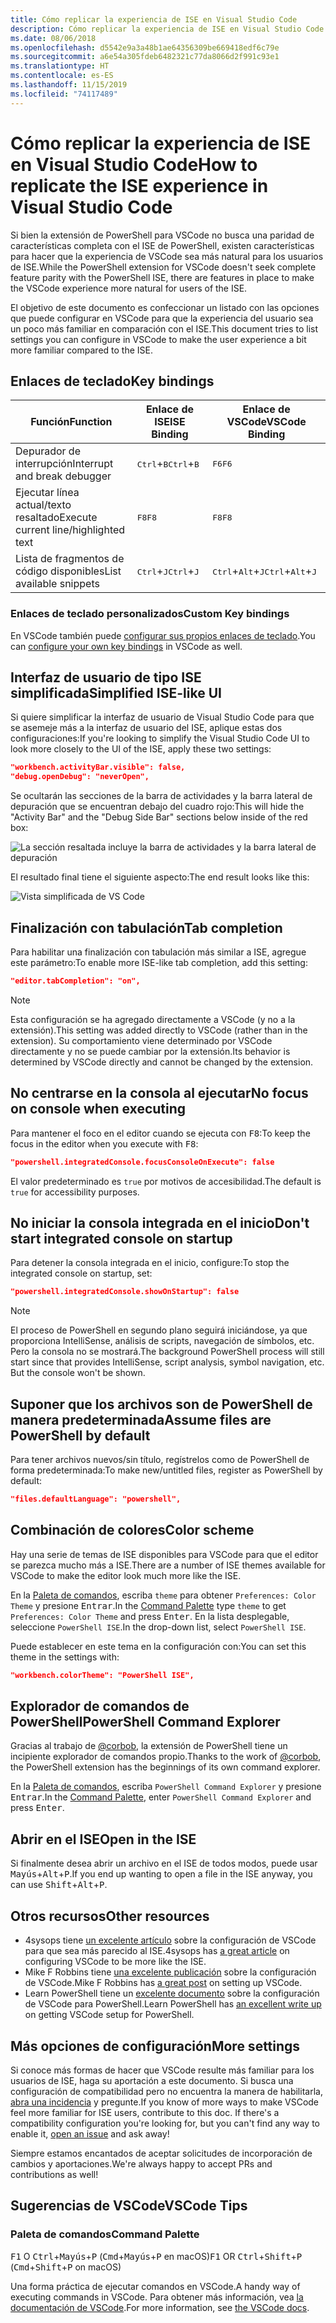 ```yaml
---
title: Cómo replicar la experiencia de ISE en Visual Studio Code
description: Cómo replicar la experiencia de ISE en Visual Studio Code
ms.date: 08/06/2018
ms.openlocfilehash: d5542e9a3a48b1ae64356309be669418edf6c79e
ms.sourcegitcommit: a6e54a305fdeb6482321c77da8066d2f991c93e1
ms.translationtype: HT
ms.contentlocale: es-ES
ms.lasthandoff: 11/15/2019
ms.locfileid: "74117489"
---
```

# <a name="how-to-replicate-the-ise-experience-in-visual-studio-code"></a><span data-ttu-id="0429c-103">Cómo replicar la experiencia de ISE en Visual Studio Code</span><span class="sxs-lookup"><span data-stu-id="0429c-103">How to replicate the ISE experience in Visual Studio Code</span></span>

<span data-ttu-id="0429c-104">Si bien la extensión de PowerShell para VSCode no busca una paridad de características completa con el ISE de PowerShell, existen características para hacer que la experiencia de VSCode sea más natural para los usuarios de ISE.</span><span class="sxs-lookup"><span data-stu-id="0429c-104">While the PowerShell extension for VSCode doesn't seek complete feature parity with the PowerShell ISE, there are features in place to make the VSCode experience more natural for users of the ISE.</span></span>

<span data-ttu-id="0429c-105">El objetivo de este documento es confeccionar un listado con las opciones que puede configurar en VSCode para que la experiencia del usuario sea un poco más familiar en comparación con el ISE.</span><span class="sxs-lookup"><span data-stu-id="0429c-105">This document tries to list settings you can configure in VSCode to make the user experience a bit more familiar compared to the ISE.</span></span>

## <a name="key-bindings"></a><span data-ttu-id="0429c-106">Enlaces de teclado</span><span class="sxs-lookup"><span data-stu-id="0429c-106">Key bindings</span></span>

| <span data-ttu-id="0429c-107">Función</span><span class="sxs-lookup"><span data-stu-id="0429c-107">Function</span></span>                              | <span data-ttu-id="0429c-108">Enlace de ISE</span><span class="sxs-lookup"><span data-stu-id="0429c-108">ISE Binding</span></span>                  | <span data-ttu-id="0429c-109">Enlace de VSCode</span><span class="sxs-lookup"><span data-stu-id="0429c-109">VSCode Binding</span></span>                              |
| ----------------                      | -----------                  | --------------                              |
| <span data-ttu-id="0429c-110">Depurador de interrupción</span><span class="sxs-lookup"><span data-stu-id="0429c-110">Interrupt and break debugger</span></span>          | <span data-ttu-id="0429c-111"><kbd>Ctrl</kbd>+<kbd>B</kbd></span><span class="sxs-lookup"><span data-stu-id="0429c-111"><kbd>Ctrl</kbd>+<kbd>B</kbd></span></span> | <span data-ttu-id="0429c-112"><kbd>F6</kbd></span><span class="sxs-lookup"><span data-stu-id="0429c-112"><kbd>F6</kbd></span></span>                               |
| <span data-ttu-id="0429c-113">Ejecutar línea actual/texto resaltado</span><span class="sxs-lookup"><span data-stu-id="0429c-113">Execute current line/highlighted text</span></span> | <span data-ttu-id="0429c-114"><kbd>F8</kbd></span><span class="sxs-lookup"><span data-stu-id="0429c-114"><kbd>F8</kbd></span></span>                | <span data-ttu-id="0429c-115"><kbd>F8</kbd></span><span class="sxs-lookup"><span data-stu-id="0429c-115"><kbd>F8</kbd></span></span>                               |
| <span data-ttu-id="0429c-116">Lista de fragmentos de código disponibles</span><span class="sxs-lookup"><span data-stu-id="0429c-116">List available snippets</span></span>               | <span data-ttu-id="0429c-117"><kbd>Ctrl</kbd>+<kbd>J</kbd></span><span class="sxs-lookup"><span data-stu-id="0429c-117"><kbd>Ctrl</kbd>+<kbd>J</kbd></span></span> | <span data-ttu-id="0429c-118"><kbd>Ctrl</kbd>+<kbd>Alt</kbd>+<kbd>J</kbd></span><span class="sxs-lookup"><span data-stu-id="0429c-118"><kbd>Ctrl</kbd>+<kbd>Alt</kbd>+<kbd>J</kbd></span></span> |

### <a name="custom-key-bindings"></a><span data-ttu-id="0429c-119">Enlaces de teclado personalizados</span><span class="sxs-lookup"><span data-stu-id="0429c-119">Custom Key bindings</span></span>

<span data-ttu-id="0429c-120">En VSCode también puede [configurar sus propios enlaces de teclado](https://code.visualstudio.com/docs/getstarted/keybindings#_custom-keybindings-for-refactorings).</span><span class="sxs-lookup"><span data-stu-id="0429c-120">You can [configure your own key bindings](https://code.visualstudio.com/docs/getstarted/keybindings#_custom-keybindings-for-refactorings) in VSCode as well.</span></span>

## <a name="simplified-ise-like-ui"></a><span data-ttu-id="0429c-121">Interfaz de usuario de tipo ISE simplificada</span><span class="sxs-lookup"><span data-stu-id="0429c-121">Simplified ISE-like UI</span></span>

<span data-ttu-id="0429c-122">Si quiere simplificar la interfaz de usuario de Visual Studio Code para que se asemeje más a la interfaz de usuario del ISE, aplique estas dos configuraciones:</span><span class="sxs-lookup"><span data-stu-id="0429c-122">If you're looking to simplify the Visual Studio Code UI to look more closely to the UI of the ISE, apply these two settings:</span></span>

```json
"workbench.activityBar.visible": false,
"debug.openDebug": "neverOpen",
```

<span data-ttu-id="0429c-123">Se ocultarán las secciones de la barra de actividades y la barra lateral de depuración que se encuentran debajo del cuadro rojo:</span><span class="sxs-lookup"><span data-stu-id="0429c-123">This will hide the "Activity Bar" and the "Debug Side Bar" sections below inside of the red box:</span></span>

![La sección resaltada incluye la barra de actividades y la barra lateral de depuración](images/How-To-Replicate-the-ISE-Experience-In-VSCode/1-highlighted-sidebar.png)

<span data-ttu-id="0429c-125">El resultado final tiene el siguiente aspecto:</span><span class="sxs-lookup"><span data-stu-id="0429c-125">The end result looks like this:</span></span>

![Vista simplificada de VS Code](images/How-To-Replicate-the-ISE-Experience-In-VSCode/2-simplified-ui.png)

## <a name="tab-completion"></a><span data-ttu-id="0429c-127">Finalización con tabulación</span><span class="sxs-lookup"><span data-stu-id="0429c-127">Tab completion</span></span>

<span data-ttu-id="0429c-128">Para habilitar una finalización con tabulación más similar a ISE, agregue este parámetro:</span><span class="sxs-lookup"><span data-stu-id="0429c-128">To enable more ISE-like tab completion, add this setting:</span></span>

```json
"editor.tabCompletion": "on",
```

> [!NOTE]
> <span data-ttu-id="0429c-129">Esta configuración se ha agregado directamente a VSCode (y no a la extensión).</span><span class="sxs-lookup"><span data-stu-id="0429c-129">This setting was added directly to VSCode (rather than in the extension).</span></span> <span data-ttu-id="0429c-130">Su comportamiento viene determinado por VSCode directamente y no se puede cambiar por la extensión.</span><span class="sxs-lookup"><span data-stu-id="0429c-130">Its behavior is determined by VSCode directly and cannot be changed by the extension.</span></span>

## <a name="no-focus-on-console-when-executing"></a><span data-ttu-id="0429c-131">No centrarse en la consola al ejecutar</span><span class="sxs-lookup"><span data-stu-id="0429c-131">No focus on console when executing</span></span>

<span data-ttu-id="0429c-132">Para mantener el foco en el editor cuando se ejecuta con <kbd>F8</kbd>:</span><span class="sxs-lookup"><span data-stu-id="0429c-132">To keep the focus in the editor when you execute with <kbd>F8</kbd>:</span></span>

```json
"powershell.integratedConsole.focusConsoleOnExecute": false
```

<span data-ttu-id="0429c-133">El valor predeterminado es `true` por motivos de accesibilidad.</span><span class="sxs-lookup"><span data-stu-id="0429c-133">The default is `true` for accessibility purposes.</span></span>

## <a name="dont-start-integrated-console-on-startup"></a><span data-ttu-id="0429c-134">No iniciar la consola integrada en el inicio</span><span class="sxs-lookup"><span data-stu-id="0429c-134">Don't start integrated console on startup</span></span>

<span data-ttu-id="0429c-135">Para detener la consola integrada en el inicio, configure:</span><span class="sxs-lookup"><span data-stu-id="0429c-135">To stop the integrated console on startup, set:</span></span>

```json
"powershell.integratedConsole.showOnStartup": false
```

> [!NOTE]
> <span data-ttu-id="0429c-136">El proceso de PowerShell en segundo plano seguirá iniciándose, ya que proporciona IntelliSense, análisis de scripts, navegación de símbolos, etc. Pero la consola no se mostrará.</span><span class="sxs-lookup"><span data-stu-id="0429c-136">The background PowerShell process will still start since that provides IntelliSense, script analysis, symbol navigation, etc. But the console won't be shown.</span></span>

## <a name="assume-files-are-powershell-by-default"></a><span data-ttu-id="0429c-137">Suponer que los archivos son de PowerShell de manera predeterminada</span><span class="sxs-lookup"><span data-stu-id="0429c-137">Assume files are PowerShell by default</span></span>

<span data-ttu-id="0429c-138">Para tener archivos nuevos/sin título, regístrelos como de PowerShell de forma predeterminada:</span><span class="sxs-lookup"><span data-stu-id="0429c-138">To make new/untitled files, register as PowerShell by default:</span></span>

```json
"files.defaultLanguage": "powershell",
```

## <a name="color-scheme"></a><span data-ttu-id="0429c-139">Combinación de colores</span><span class="sxs-lookup"><span data-stu-id="0429c-139">Color scheme</span></span>

<span data-ttu-id="0429c-140">Hay una serie de temas de ISE disponibles para VSCode para que el editor se parezca mucho más a ISE.</span><span class="sxs-lookup"><span data-stu-id="0429c-140">There are a number of ISE themes available for VSCode to make the editor look much more like the ISE.</span></span>

<span data-ttu-id="0429c-141">En la [Paleta de comandos], escriba `theme` para obtener `Preferences: Color Theme` y presione <kbd>Entrar</kbd>.</span><span class="sxs-lookup"><span data-stu-id="0429c-141">In the [Command Palette] type `theme` to get `Preferences: Color Theme` and press <kbd>Enter</kbd>.</span></span>
<span data-ttu-id="0429c-142">En la lista desplegable, seleccione `PowerShell ISE`.</span><span class="sxs-lookup"><span data-stu-id="0429c-142">In the drop-down list, select `PowerShell ISE`.</span></span>

<span data-ttu-id="0429c-143">Puede establecer en este tema en la configuración con:</span><span class="sxs-lookup"><span data-stu-id="0429c-143">You can set this theme in the settings with:</span></span>

```json
"workbench.colorTheme": "PowerShell ISE",
```

## <a name="powershell-command-explorer"></a><span data-ttu-id="0429c-144">Explorador de comandos de PowerShell</span><span class="sxs-lookup"><span data-stu-id="0429c-144">PowerShell Command Explorer</span></span>

<span data-ttu-id="0429c-145">Gracias al trabajo de [@corbob](https://github.com/corbob), la extensión de PowerShell tiene un incipiente explorador de comandos propio.</span><span class="sxs-lookup"><span data-stu-id="0429c-145">Thanks to the work of [@corbob](https://github.com/corbob), the PowerShell extension has the beginnings of its own command explorer.</span></span>

<span data-ttu-id="0429c-146">En la [Paleta de comandos], escriba `PowerShell Command Explorer` y presione <kbd>Entrar</kbd>.</span><span class="sxs-lookup"><span data-stu-id="0429c-146">In the [Command Palette], enter `PowerShell Command Explorer` and press <kbd>Enter</kbd>.</span></span>

## <a name="open-in-the-ise"></a><span data-ttu-id="0429c-147">Abrir en el ISE</span><span class="sxs-lookup"><span data-stu-id="0429c-147">Open in the ISE</span></span>

<span data-ttu-id="0429c-148">Si finalmente desea abrir un archivo en el ISE de todos modos, puede usar <kbd>Mayús</kbd>+<kbd>Alt</kbd>+<kbd>P</kbd>.</span><span class="sxs-lookup"><span data-stu-id="0429c-148">If you end up wanting to open a file in the ISE anyway, you can use <kbd>Shift</kbd>+<kbd>Alt</kbd>+<kbd>P</kbd>.</span></span>

## <a name="other-resources"></a><span data-ttu-id="0429c-149">Otros recursos</span><span class="sxs-lookup"><span data-stu-id="0429c-149">Other resources</span></span>

- <span data-ttu-id="0429c-150">4sysops tiene [un excelente artículo](https://4sysops.com/archives/make-visual-studio-code-look-and-behave-like-powershell-ise/) sobre la configuración de VSCode para que sea más parecido al ISE.</span><span class="sxs-lookup"><span data-stu-id="0429c-150">4sysops has [a great article](https://4sysops.com/archives/make-visual-studio-code-look-and-behave-like-powershell-ise/) on configuring VSCode to be more like the ISE.</span></span>
- <span data-ttu-id="0429c-151">Mike F Robbins tiene [una excelente publicación](https://mikefrobbins.com/2017/08/24/how-to-install-visual-studio-code-and-configure-it-as-a-replacement-for-the-powershell-ise/) sobre la configuración de VSCode.</span><span class="sxs-lookup"><span data-stu-id="0429c-151">Mike F Robbins has [a great post](https://mikefrobbins.com/2017/08/24/how-to-install-visual-studio-code-and-configure-it-as-a-replacement-for-the-powershell-ise/) on setting up VSCode.</span></span>
- <span data-ttu-id="0429c-152">Learn PowerShell tiene un [excelente documento](https://www.learnpwsh.com/setup-vs-code-for-powershell/) sobre la configuración de VSCode para PowerShell.</span><span class="sxs-lookup"><span data-stu-id="0429c-152">Learn PowerShell has [an excellent write up](https://www.learnpwsh.com/setup-vs-code-for-powershell/) on getting VSCode setup for PowerShell.</span></span>

## <a name="more-settings"></a><span data-ttu-id="0429c-153">Más opciones de configuración</span><span class="sxs-lookup"><span data-stu-id="0429c-153">More settings</span></span>

<span data-ttu-id="0429c-154">Si conoce más formas de hacer que VSCode resulte más familiar para los usuarios de ISE, haga su aportación a este documento. Si busca una configuración de compatibilidad pero no encuentra la manera de habilitarla, [abra una incidencia](https://github.com/PowerShell/vscode-powershell/issues/new/choose) y pregunte.</span><span class="sxs-lookup"><span data-stu-id="0429c-154">If you know of more ways to make VSCode feel more familiar for ISE users, contribute to this doc. If there's a compatibility configuration you're looking for, but you can't find any way to enable it, [open an issue](https://github.com/PowerShell/vscode-powershell/issues/new/choose) and ask away!</span></span>

<span data-ttu-id="0429c-155">Siempre estamos encantados de aceptar solicitudes de incorporación de cambios y aportaciones.</span><span class="sxs-lookup"><span data-stu-id="0429c-155">We're always happy to accept PRs and contributions as well!</span></span>

## <a name="vscode-tips"></a><span data-ttu-id="0429c-156">Sugerencias de VSCode</span><span class="sxs-lookup"><span data-stu-id="0429c-156">VSCode Tips</span></span>

### <a name="command-palette"></a><span data-ttu-id="0429c-157">Paleta de comandos</span><span class="sxs-lookup"><span data-stu-id="0429c-157">Command Palette</span></span>

<span data-ttu-id="0429c-158"><kbd>F1</kbd> O <kbd>Ctrl</kbd>+<kbd>Mayús</kbd>+<kbd>P</kbd> (<kbd>Cmd</kbd>+<kbd>Mayús</kbd>+<kbd>P</kbd> en macOS)</span><span class="sxs-lookup"><span data-stu-id="0429c-158"><kbd>F1</kbd> OR <kbd>Ctrl</kbd>+<kbd>Shift</kbd>+<kbd>P</kbd> (<kbd>Cmd</kbd>+<kbd>Shift</kbd>+<kbd>P</kbd> on macOS)</span></span>

<span data-ttu-id="0429c-159">Una forma práctica de ejecutar comandos en VSCode.</span><span class="sxs-lookup"><span data-stu-id="0429c-159">A handy way of executing commands in VSCode.</span></span>
<span data-ttu-id="0429c-160">Para obtener más información, vea [la documentación de VSCode](https://code.visualstudio.com/docs/getstarted/userinterface#_command-palette).</span><span class="sxs-lookup"><span data-stu-id="0429c-160">For more information, see [the VSCode docs](https://code.visualstudio.com/docs/getstarted/userinterface#_command-palette).</span></span>

[Paleta de comandos]: #command-palette
[Command Palette]: #command-palette
